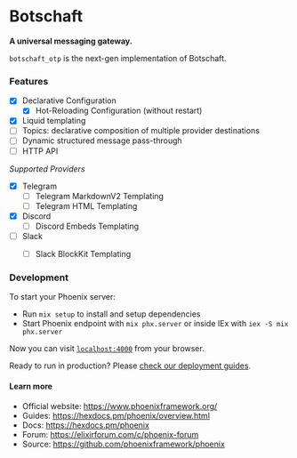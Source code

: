 # Botschaft

**A universal messaging gateway.**

`botschaft_otp` is the next-gen implementation of Botschaft.

### Features

- [x] Declarative Configuration
  - [x] Hot-Reloading Configuration (without restart)
- [x] Liquid templating
- [ ] Topics: declarative composition of multiple provider destinations
- [ ] Dynamic structured message pass-through
- [ ] HTTP API

_Supported Providers_

- [x] Telegram
  - [ ] Telegram MarkdownV2 Templating
  - [ ] Telegram HTML Templating
- [x] Discord
  - [ ] Discord Embeds Templating
- [ ] Slack
  - [ ] Slack BlockKit Templating




### Development

To start your Phoenix server:

  * Run `mix setup` to install and setup dependencies
  * Start Phoenix endpoint with `mix phx.server` or inside IEx with `iex -S mix phx.server`

Now you can visit [`localhost:4000`](http://localhost:4000) from your browser.

Ready to run in production? Please [check our deployment guides](https://hexdocs.pm/phoenix/deployment.html).

#### Learn more

  * Official website: https://www.phoenixframework.org/
  * Guides: https://hexdocs.pm/phoenix/overview.html
  * Docs: https://hexdocs.pm/phoenix
  * Forum: https://elixirforum.com/c/phoenix-forum
  * Source: https://github.com/phoenixframework/phoenix
